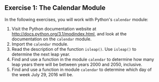 ## Exercise 1: The Calendar Module

In the following exercises, you will work with Python's `calendar` module:

1. Visit the Python documentation website at http://docs.python.org/3.1/modindex.html, and look at the documentation on the `calendar` module.
2. Import the `calendar` module.
3. Read the description of the function `isleap()`. Use `isleap()` to determine the next leap year.
4. Find and use a function in the module `calendar` to determine how many leap years there will be between years 2000 and 2050, inclusive.
5. Find and use a function in module `calendar` to determine which day of the week July 29, 2016 will be.
